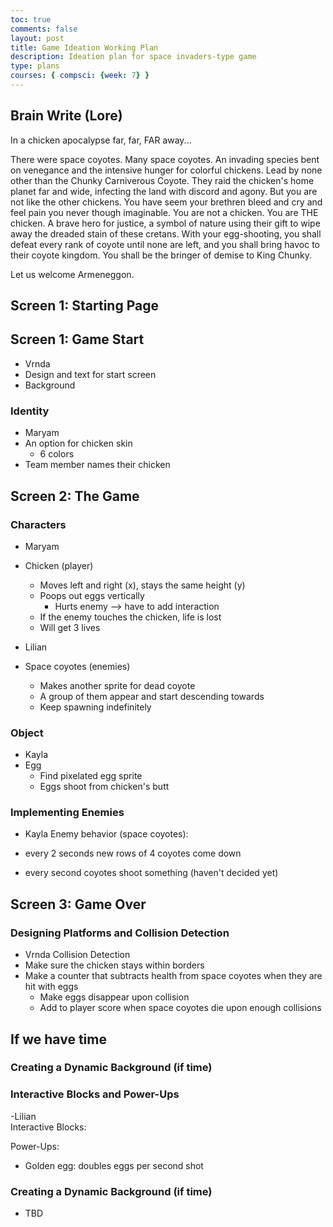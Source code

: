 ```yaml
---
toc: true
comments: false
layout: post
title: Game Ideation Working Plan
description: Ideation plan for space invaders-type game
type: plans
courses: { compsci: {week: 7} }
---
```


## Brain Write (Lore)

In a chicken apocalypse far, far, FAR away...

There were space coyotes. Many space coyotes. An invading species bent on venegance and the intensive hunger for colorful chickens. Lead by none other than the Chunky Carniverous Coyote. They raid the chicken's home planet far and wide, infecting the land with discord and agony. But you are not like the other chickens. You have seem your brethren bleed and cry and feel pain you never though imaginable. You are not a chicken. You are THE chicken. A brave hero for justice, a symbol of nature using their gift to wipe away the dreaded stain of these cretans. With your egg-shooting, you shall defeat every rank of coyote until none are left, and you shall bring havoc to their coyote kingdom. You shall be the bringer of demise to King Chunky.

Let us welcome Armeneggon.

## Screen 1: Starting Page

## Screen 1: Game Start
- Vrnda
- Design and text for start screen
- Background

### Identity
- Maryam
- An option for chicken skin
    - 6 colors
- Team member names their chicken

## Screen 2: The Game

### Characters

- Maryam 
- Chicken (player)
    - Moves left and right (x), stays the same height (y)
    - Poops out eggs vertically
        - Hurts enemy --> have to add interaction
    - If the enemy touches the chicken, life is lost
    - Will get 3 lives

- Lilian 
- Space coyotes (enemies)
    - Makes another sprite for dead coyote
    - A group of them appear and start descending towards
    - Keep spawning indefinitely

### Object

- Kayla
- Egg
    - Find pixelated egg sprite
    - Eggs shoot from chicken's butt


### Implementing Enemies

- Kayla
Enemy behavior (space coyotes):

- every 2 seconds new rows of 4 coyotes come down 
- every second coyotes shoot something (haven't decided yet)

## Screen 3: Game Over

### Designing Platforms and Collision Detection

- Vrnda
Collision Detection
- Make sure the chicken stays within borders
- Make a counter that subtracts health from space coyotes when they are hit with eggs
    - Make eggs disappear upon collision
    - Add to player score when space coyotes die upon enough collisions

## If we have time

### Creating a Dynamic Background (if time)  

### Interactive Blocks and Power-Ups

-Lilian  
Interactive Blocks: 

Power-Ups:
- Golden egg: doubles eggs per second shot

### Creating a Dynamic Background (if time)
- TBD